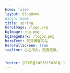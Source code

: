 ```yaml
---
home: false
layout: BlogHome
#icon: home
title: spring
heroImage: /logo.svg
bgImage: /bg.png
bgImageDark: /logo2.png
heroText: 梵梵博客网站
heroFullScreen: true
tagline: 心之所向，无畏无惧。


footer: 京ICP备2023025628号-1
---
```

